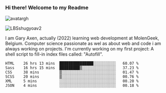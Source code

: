 ### Hi there! Welcome to my Readme 
![avatargh](https://user-images.githubusercontent.com/22075644/164934471-9e8af8ff-56fa-42c4-8061-5c7410433886.png)

![LBSshugyoav2](https://user-images.githubusercontent.com/22075644/164934218-25b846e8-bf56-4a0e-bd88-ab444310d7a8.png)



I am Gary Axen, actually (2022) learning web development at MolenGeek, Belgium.
Computer science passionate as wel as about web and code i am always working on projects.
I'm currently working on my first project: A shell script to fill-in index files called: "Autofill". 
<!--START_SECTION:waka-->

```text
HTML    26 hrs 13 mins  ███████████████░░░░░░░░░░   60.07 %
Sass    16 hrs 15 mins  █████████▒░░░░░░░░░░░░░░░   37.23 %
CSS     38 mins         ▒░░░░░░░░░░░░░░░░░░░░░░░░   01.47 %
SCSS    20 mins         ▒░░░░░░░░░░░░░░░░░░░░░░░░   00.76 %
XML     5 mins          ░░░░░░░░░░░░░░░░░░░░░░░░░   00.20 %
JSON    4 mins          ░░░░░░░░░░░░░░░░░░░░░░░░░   00.18 %
```

<!--END_SECTION:waka-->

<!--
**LeBigSky/LebigSky** is a ✨ _special_ ✨ repository because its `README.md` (this file) appears on your GitHub profile.


as to get you started:

- 🔭 I’m currently working on ...
- 🌱 I’m currently learning ...
- 👯 I’m looking to collaborate on ...
- 🤔 I’m looking for help with ...
- 💬 Ask me about ...
- 📫 How to reach me: ...
- 😄 Pronouns: ...
- ⚡ Fun fact: ...
-->
